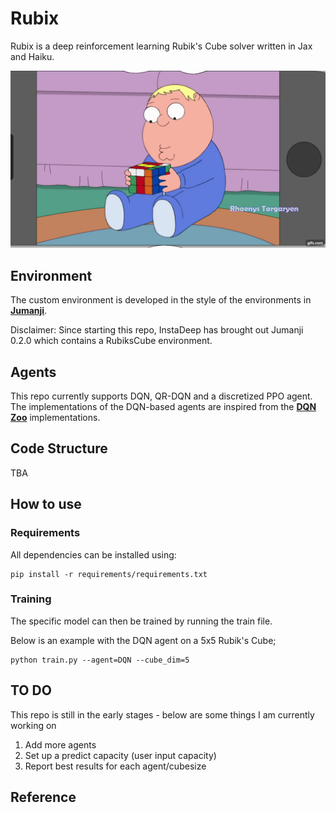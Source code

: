 # Rubix 

Rubix is a deep reinforcement learning Rubik's Cube solver written in Jax and Haiku. 

![](https://github.com/ConnorWatts/rubix/blob/main/docs/Rubiks.gif)

## Environment

The custom environment is developed in the style of the environments in [**Jumanji**](https://github.com/instadeepai/jumanji). 

Disclaimer: Since starting this repo, InstaDeep has brought out Jumanji 0.2.0 which contains a RubiksCube environment. 

## Agents

This repo currently supports DQN, QR-DQN and a discretized PPO agent. The implementations of the DQN-based agents are inspired from the [**DQN Zoo**](https://github.com/deepmind/dqn_zoo) implementations. 


## Code Structure

TBA


## How to use

### Requirements

All dependencies can be installed using:

```
pip install -r requirements/requirements.txt
```

### Training

The specific model can then be trained by running the train file.

Below is an example with the DQN agent on a 5x5 Rubik's Cube;

```
python train.py --agent=DQN --cube_dim=5

```

## TO DO

This repo is still in the early stages - below are some things I am currently working on

1) Add more agents
2) Set up a predict capacity (user input capacity) 
3) Report best results for each agent/cubesize

## Reference